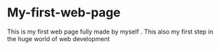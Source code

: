 # My-first-web-page
This is my first web page fully made by myself . This also my first step in the huge world of web development 
